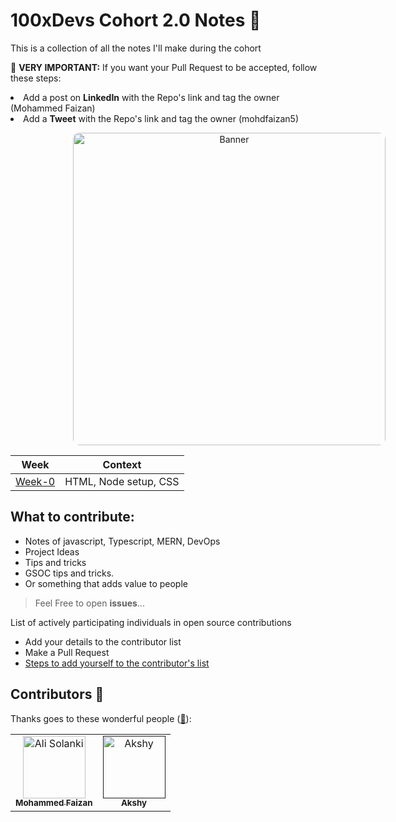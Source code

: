 # 100xDevs Cohort 2.0 Notes 🍉

This is a collection of all the notes I'll make during the cohort

<p>🚨 <b>VERY IMPORTANT:</b> If you want your Pull Request to be accepted, follow these steps:
    <li>Add a post on <b>LinkedIn</b> with the Repo's link and tag the owner (Mohammed Faizan)</li>
    <li>Add a <b>Tweet</b> with the Repo's link and tag the owner (mohdfaizan5)</li>
</p>

<p align="center">
    <a href="https://100xdevs.com/">
      <img src="https://d33g7sdvsfd029.cloudfront.net/teachcode/admin/COURSE/cover/1699610005757WhatsApp-Image-2023-11-10-at-3.16.18-PM.jpeg" alt="Banner" style="width: 500px; margin-left: 100px; border-radius: 10px;">
    </a>
</p>

|Week|Context|
|---|---|
|[Week-0](./week-0/readme.md)| HTML, Node setup, CSS|



<!--
<p align="center">
    <a href="https://www.twitter.com/alisolankii">
        <img height="50" src="https://cdn-icons-png.flaticon.com/512/4096/4096132.png"/>
    </a>
    <a href="https://linkedin.com/in/alisolanki">
        <img height="50" src="https://user-images.githubusercontent.com/46517096/166973395-19676cd8-f8ec-4abf-83ff-da8243505b82.png"/>
    </a>
    <a href="https://www.youtube.com/AliSolanki">
        <img height="50" src="https://github.com/Hsrah00/icons/blob/main/6214533_logo_youtube_icon.png"/>
    </a>
    <a href="https://www.instagram.com/alisolankii">
        <img height="50" src="https://user-images.githubusercontent.com/46517096/166974368-9798f39f-1f46-499c-b14e-81f0a3f83a06.png"/>
    </a>
</p>
-->
## What to contribute:
* Notes of javascript, Typescript, MERN, DevOps
* Project Ideas
* Tips and tricks
* GSOC tips and tricks.
* Or something that adds value to people

> Feel Free to open **issues**...



<p>List of actively participating individuals in open source contributions</p>

- Add your details to the contributor list
- Make a Pull Request
- [Steps to add yourself to the contributor's list]()


## Contributors 🍉

Thanks goes to these wonderful people ([:hugs:](https://allcontributors.org/docs/en/emoji-key)):

<!-- ALL-CONTRIBUTORS-LIST: START - Do not remove or modify this section -->
<!-- prettier-ignore-start -->
<!-- markdown-lint-disable -->
<table>
    <tbody>
        <tr>
            <td align="center">
                <a href="https://mohdfaizan.me/">
                    <img src="https://avatars.githubusercontent.com/u/79694828?v=4" width="100px;" alt="Ali Solanki"/>
                    <br />
                    <sub><b>Mohammed Faizan</b></sub>
                </a> 
            </td>
            <td align="center">
                <a href="">
                    <img src="" width="100px;" alt="Akshy"/>
                    <br />
                    <sub><b>Akshy</b></sub>
                </a>
            </td>
        </tr>
    </tbody>
</table>
